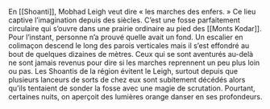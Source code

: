 En [[Shoanti]], Mobhad Leigh veut dire « les marches des enfers. » 
Ce lieu captive l’imagination depuis des siècles. C’est une fosse parfaitement circulaire qui s’ouvre dans une prairie ordinaire au pied des [[Monts Kodar]].
Pour l’instant, personne n’a prouvé quelle avait un fond. Un escalier en colimaçon descend le long des parois verticales mais il s’est effondré au bout de quelques dizaines de mètres. Ceux qui se sont aventurés au-delà ne sont jamais revenus pour dire si les marches reprennent un peu plus loin ou pas. Les Shoantis de la région évitent le Leigh, surtout depuis que plusieurs lanceurs de sorts de chez eux sont subitement décédés alors qu’ils tentaient de sonder la fosse avec une magie de scrutation. Pourtant, certaines nuits, on aperçoit des lumières orange danser en ses profondeurs.